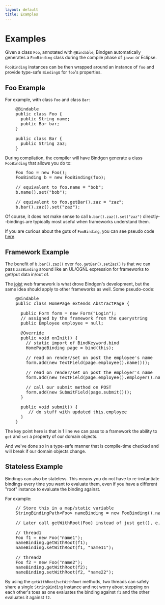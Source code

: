 ```yaml
---
layout: default
title: Examples
---
```


Examples
========

Given a class `Foo`, annotated with `@Bindable`, Bindgen automatically generates a `FooBinding` class during the compile phase of `javac` or Eclipse.

`FooBinding` instances can be then wrapped around an instance of `foo` and provide type-safe `Binding`s for `foo`'s properties.

Foo Example
-----------

For example, with class `Foo` and class `Bar`:

<pre name="code" class="java">
    @Bindable
    public class Foo {
      public String name;
      public Bar bar;
    }

    public class Bar {
      public String zaz;
    }
</pre>

During compilation, the compiler will have Bindgen generate a class `FooBinding` that allows you do to:

<pre name="code" class="java">
    Foo foo = new Foo();
    FooBinding b = new FooBinding(foo);

    // equivalent to foo.name = "bob";
    b.name().set("bob");

    // equivalent to foo.getBar().zaz = "zaz";
    b.bar().zaz().set("zaz");
</pre>

Of course, it does not make sense to call `b.bar().zaz().set("zaz")` directly--bindings are typically most useful when frameworks understand them.

If you are curious about the guts of `FooBinding`, you can see pseudo code [here](examplesFooBinding.html).

Framework Example
-----------------

The benefit of `b.bar().zaz()` over `foo.getBar().setZaz()` is that we can pass `zazBinding` around like an UL/OGNL expression for frameworks to get/put data in/out of.

The [joist](http://joist.ws/web.html) web framework is what drove Bindgen's development, but the same idea should apply to other frameworks as well. Some pseudo-code:

<pre name="code" class="java">
    @Bindable
    public class HomePage extends AbstractPage {

      public Form form = new Form("Login");
      // assigned by the framework from the querystring
      public Employee employee = null;

      @Override
      public void onInit() {
        // static import of BindKeyword.bind
        HomePageBinding page = bind(this);

        // read on render/set on post the employee's name
        form.add(new TextField(page.employee().name()));

        // read on render/set on post the employer's name
        form.add(new TextField(page.employee().employer().name()));

        // call our submit method on POST
        form.add(new SubmitField(page.submit()));
      }

      public void submit() {
         // do stuff with updated this.employee
      }
    }
</pre>

The key point here is that in 1 line we can pass to a framework the ability to `get` and `set` a property of our domain objects.

And we've done so in a type-safe manner that is compile-time checked and will break if our domain objects change.

Stateless Example
-----------------

Bindings can also be stateless. This means you do not have to re-instantiate bindings every time you want to evaluate them, even if you have a different "root" instance to evaluate the binding against.

For example:

<pre name="code" class="java">
    // Store this in a map/static variable
    StringBindingPath&lt;Foo&gt; nameBinding = new FooBinding().name();

    // Later call getWithRoot(Foo) instead of just get(), e.g.:

    // thread1
    Foo f1 = new Foo("name1");
    nameBinding.getWithRoot(f1);
    nameBinding.setWithRoot(f1, "name11");

    // thread2
    Foo f2 = new Foo("name2");
    nameBinding.getWithRoot(f2);
    nameBinding.setWithRoot(f2, "name22");
</pre>

By using the `getWithRoot`/`setWithRoot` methods, two threads can safely share a single `StringBinding` instance and not worry about stepping on each other's toes as one evaluates the binding against `f1` and the other evaluates it against `f2`.

